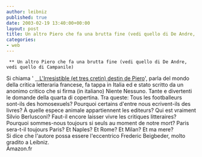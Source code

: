 ```yaml
---
author: leibniz
published: true
date: 2003-02-19 13:40:00+00:00
layout: post
title: Un altro Piero che fa una brutta fine (vedi quello di De Andre, vedi quello di Campanile)
categories:
- web
---
```


	 ** Un altro Piero che fa una brutta fine (vedi quello di De Andre, vedi quello di Campanile)   
 Si chiama ' [   L'Irresistible (et tres cretin) destin de Piero][1]', parla del mondo della critica letteraria francese, fa tappa in Italia ed e stato scritto da un anonimo critico che si firma (in italiano) Niente Nessuno. Tante e divertenti le domande della quarta di   copertina. Tra queste:   Tous les footballeurs sont-ils des homosexuels? Pourquoi certains d'entre nous ecrivent-ils des livres?  À quelle espece animale appartiennent les editeurs? Qui est vraiment Silvio Berlusconi? Faut-il encore laisser vivre les critiques litteraires? Pourquoi sommes-nous toujours si seuls au moment de notre mort? Paris sera-t-il toujours Paris? Et Naples? Et Rome? Et Milan? Et ma mere?  
Si dice che l'autore possa essere l'eccentrico Frederic Beigbeder, molto gradito a Leibniz.  
  Amazon.fr

[1]:	http://www.amazon.fr/exec/obidos/ASIN/2207254313/qid=1045664753/sr=1-6/ref=sr_1_2_6/171-7536822-4962606